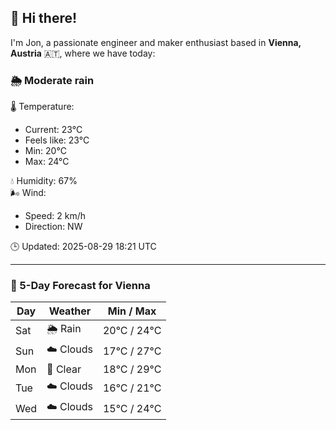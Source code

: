 ## 👋 Hi there!

I'm Jon, a passionate engineer and maker enthusiast based in **Vienna, Austria** 🇦🇹, where we have today:

### 🌦️ Moderate rain 

🌡️ Temperature: 
* Current: 23°C
* Feels like: 23°C
* Min: 20°C 
* Max: 24°C  

💧 Humidity: 67%  
🌬️ Wind: 
* Speed: 2 km/h 
* Direction: NW  

🕒 Updated: 2025-08-29 18:21 UTC

---

### 📅 5-Day Forecast for Vienna

| Day | Weather | Min / Max |
|-----|---------|------------|
| Sat | 🌦️ Rain | 20°C / 24°C |
| Sun | ☁️ Clouds | 17°C / 27°C |
| Mon | 🌙 Clear | 18°C / 29°C |
| Tue | ☁️ Clouds | 16°C / 21°C |
| Wed | ☁️ Clouds | 15°C / 24°C |
